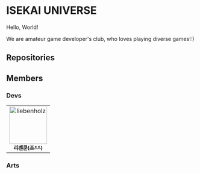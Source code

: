 # ISEKAI UNIVERSE
Hello, World!

We are amateur game developer's club, who loves playing diverse games!:)

## Repositories

## Members
### Devs
<table> <tr> 
  <td align="center"> <a href="https://github.com/liebenholz"> <img src="https://github.com/liebenholz.png" width="100px;" alt="liebenholz"/><br /> <sub><b>리벤쿤(조**)</b></sub> </a> </td> 
</tr> </table>

### Arts


